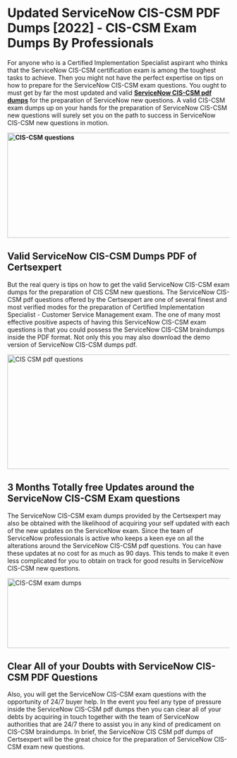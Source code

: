 <h1><strong>Updated ServiceNow CIS-CSM PDF Dumps [2022] - CIS-CSM Exam Dumps By Professionals&nbsp;</strong></h1>
<p><span style="font-weight: 400;">For anyone who is a Certified Implementation Specialist aspirant who thinks that the ServiceNow CIS-CSM certification exam is among the toughest tasks to achieve. Then you might not have the perfect expertise on tips on how to prepare for the ServiceNow CIS-CSM exam questions. You ought to must get by far the most updated and valid <strong><a href="https://www.certsexpert.com/CIS-CSM-pdf-questions.html">ServiceNow CIS-CSM pdf dumps</a></strong> for the preparation of ServiceNow new questions. A valid  CIS-CSM exam dumps up on your hands for the preparation of ServiceNow CIS-CSM new questions will surely set you on the path to success in ServiceNow CIS-CSM new questions in motion.</span></p>
<p><span style="font-weight: 400;"><strong><img style="display: block; margin-left: auto; margin-right: auto;" src="https://i.ibb.co/QXh983F/73475278-2429792180625311-4586132736837681152-n.jpg" alt="CIS-CSM questions" width="632" height="238" /></strong></span></p>
<h2><strong>Valid ServiceNow CIS-CSM Dumps PDF of Certsexpert</strong></h2>
<p><span style="font-weight: 400;">But the real query is tips on how to get the valid ServiceNow CIS-CSM exam dumps for the preparation of CIS CSM new questions. The ServiceNow CIS-CSM pdf questions offered by the Certsexpert are one of several finest and most verified modes for the preparation of Certified Implementation Specialist - Customer Service Management exam. The one of many most effective positive aspects of having this ServiceNow CIS-CSM exam questions is that you could possess the ServiceNow CIS-CSM braindumps inside the PDF format. Not only this you may also download the demo version of ServiceNow CIS-CSM dumps pdf.</span></p>
<p><span style="font-weight: 400;"><img style="display: block; margin-left: auto; margin-right: auto;" src="https://i.ibb.co/Jd8hN2L/76714008-3182067705200142-8735104740007870464-n.jpg" alt="CIS CSM pdf questions" width="701" height="259" /></span></p>
<h2><strong>3 Months Totally free Updates around the ServiceNow CIS-CSM Exam questions</strong></h2>
<p><span style="font-weight: 400;">The ServiceNow CIS-CSM exam dumps provided by the Certsexpert may also be obtained with the likelihood of acquiring your self updated with each of the new updates on the ServiceNow exam. Since the team of ServiceNow professionals is active who keeps a keen eye on all the alterations around the ServiceNow CIS-CSM pdf questions. You can have these updates at no cost for as much as 90 days. This tends to make it even less complicated for you to obtain on track for good results in ServiceNow CIS-CSM new questions.</span></p>
<p><span style="font-weight: 400;"><a href="https://www.certsexpert.com/CIS-CSM-pdf-questions.html"><img style="display: block; margin-left: auto; margin-right: auto;" src="https://i.ibb.co/TMnKrkJ/75398236-424489711531572-5064688549987614720-n.jpg" alt="CIS-CSM exam dumps" width="714" height="158" /></a></span></p>
<h2><strong>Clear All of your Doubts with ServiceNow CIS-CSM PDF Questions</strong></h2>
<p>Also, you will get the ServiceNow CIS-CSM exam questions with the opportunity of 24/7 buyer help. In the event you feel any type of pressure inside the ServiceNow CIS-CSM pdf dumps then you can clear all of your debts by acquiring in touch together with the team of ServiceNow authorities that are 24/7 there to assist you in any kind of predicament on  CIS-CSM braindumps. In brief, the ServiceNow CIS CSM pdf dumps of Certsexpert will be the great choice for the preparation of ServiceNow CIS-CSM exam new questions.</p>
